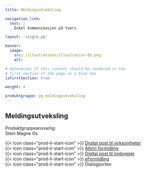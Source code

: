 ```yaml
---
title: Meldingsutveksling

navigation_link:
  text: |
    Enkel kommunikasjon på tvers

layout: 'single_pg'

banner:
  image:
    src: /illustrations/illustration-03.png
    alt:

# determines if this content should be rendered in the
# first section of the page as a blue box
isFirstSection: true

weight: 4

produktgruppe: pg_meldingsutveksling
---
```


## Meldingsutveksling

Produktgruppeansvarlig:  
Stein Magne Os

{{< icon class="prod-li-start-icon" >}} [Digital post til virksomheter](https://www.altinndigital.no/produkter/digital-post/)  
{{< icon class="prod-li-start-icon" >}} [Altinn formidling](https://altinn.github.io/docs/tul/tjenestetyper/formidling/)  
{{< icon class="prod-li-start-icon" >}} [Digital post til innbygger](https://samarbeid.digdir.no/digital-postkasse/digital-postkasse-til-innbyggere/23)  
{{< icon class="prod-li-start-icon" >}} [eFormidling](https://samarbeid.digdir.no/eformidling/eformidling/20)  
{{< icon class="prod-li-start-icon" >}} Dialogporten  
